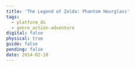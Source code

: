 ```yaml
---
title: 'The Legend of Zelda: Phantom Hourglass'
tags:
  - platform_ds
  - genre_action-adventure
digital: false
physical: true
guide: false
pending: false
date: 2014-02-10
---
```

